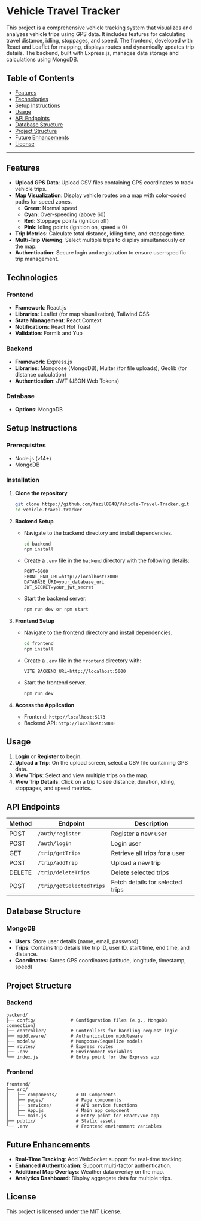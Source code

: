 # Vehicle Travel Tracker

This project is a comprehensive vehicle tracking system that visualizes and analyzes vehicle trips using GPS data. It includes features for calculating travel distance, idling, stoppages, and speed. The frontend, developed with React and Leaflet for mapping, displays routes and dynamically updates trip details. The backend, built with Express.js, manages data storage and calculations using MongoDB.

## Table of Contents

- [Features](#features)
- [Technologies](#technologies)
- [Setup Instructions](#setup-instructions)
- [Usage](#usage)
- [API Endpoints](#api-endpoints)
- [Database Structure](#database-structure)
- [Project Structure](#project-structure)
- [Future Enhancements](#future-enhancements)
- [License](#license)

---

## Features

- **Upload GPS Data**: Upload CSV files containing GPS coordinates to track vehicle trips.
- **Map Visualization**: Display vehicle routes on a map with color-coded paths for speed zones.
  - **Green**: Normal speed
  - **Cyan**: Over-speeding (above 60)
  - **Red**: Stoppage points (ignition off)
  - **Pink**: Idling points (ignition on, speed = 0)
- **Trip Metrics**: Calculate total distance, idling time, and stoppage time.
- **Multi-Trip Viewing**: Select multiple trips to display simultaneously on the map.
- **Authentication**: Secure login and registration to ensure user-specific trip management.

## Technologies

### Frontend

- **Framework**: React.js
- **Libraries**: Leaflet (for map visualization), Tailwind CSS
- **State Management**: React Context
- **Notifications**: React Hot Toast
- **Validation**: Formik and Yup

### Backend

- **Framework**: Express.js
- **Libraries**: Mongoose (MongoDB), Multer (for file uploads), Geolib (for distance calculation)
- **Authentication**: JWT (JSON Web Tokens)

### Database

- **Options**: MongoDB

## Setup Instructions

### Prerequisites

- Node.js (v14+)
- MongoDB

### Installation

1. **Clone the repository**

   ```bash
   git clone https://github.com/fazil8848/Vehicle-Travel-Tracker.git
   cd vehicle-travel-tracker
   ```

2. **Backend Setup**

   - Navigate to the backend directory and install dependencies.
     ```bash
     cd backend
     npm install
     ```
   - Create a `.env` file in the `backend` directory with the following details:
     ```plaintext
     PORT=5000
     FRONT_END_URL=http://localhost:3000
     DATABASE_URI=your_database_uri
     JWT_SECRET=your_jwt_secret
     ```
   - Start the backend server.
     ```bash
     npm run dev or npm start
     ```

3. **Frontend Setup**

   - Navigate to the frontend directory and install dependencies.
     ```bash
     cd frontend
     npm install
     ```
   - Create a `.env` file in the `frontend` directory with:
     ```plaintext
     VITE_BACKEND_URL=http://localhost:5000
     ```
   - Start the frontend server.
     ```bash
     npm run dev
     ```

4. **Access the Application**
   - Frontend: `http://localhost:5173`
   - Backend API: `http://localhost:5000`

## Usage

1. **Login** or **Register** to begin.
2. **Upload a Trip**: On the upload screen, select a CSV file containing GPS data.
3. **View Trips**: Select and view multiple trips on the map.
4. **View Trip Details**: Click on a trip to see distance, duration, idling, stoppages, and speed metrics.

## API Endpoints

| Method | Endpoint                 | Description                      |
| ------ | ------------------------ | -------------------------------- |
| POST   | `/auth/register`         | Register a new user              |
| POST   | `/auth/login`            | Login user                       |
| GET    | `/trip/getTrips`         | Retrieve all trips for a user    |
| POST   | `/trip/addTrip`          | Upload a new trip                |
| DELETE | `/trip/deleteTrips`      | Delete selected trips            |
| POST   | `/trip/getSelectedTrips` | Fetch details for selected trips |

## Database Structure

### MongoDB

- **Users**: Store user details (name, email, password)
- **Trips**: Contains trip details like trip ID, user ID, start time, end time, and distance.
- **Coordinates**: Stores GPS coordinates (latitude, longitude, timestamp, speed)

## Project Structure

### Backend

```plaintext
backend/
├── config/             # Configuration files (e.g., MongoDB connection)
├── controller/         # Controllers for handling request logic
├── middleware/         # Authentication middleware
├── models/             # Mongoose/Sequelize models
├── routes/             # Express routes
├── .env                # Environment variables
└── index.js            # Entry point for the Express app
```

### Frontend

```plaintext
frontend/
├── src/
│   ├── components/       # UI Components
│   ├── pages/            # Page components
│   ├── services/         # API service functions
│   ├── App.js            # Main app component
│   └── main.js           # Entry point for React/Vue app
├── public/               # Static assets
└── .env                  # Frontend environment variables
```

## Future Enhancements

- **Real-Time Tracking**: Add WebSocket support for real-time tracking.
- **Enhanced Authentication**: Support multi-factor authentication.
- **Additional Map Overlays**: Weather data overlay on the map.
- **Analytics Dashboard**: Display aggregate data for multiple trips.

## License

This project is licensed under the MIT License.
